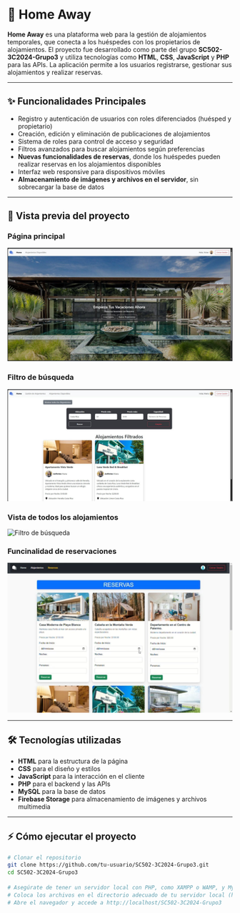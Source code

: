 # 🏡 Home Away

**Home Away** es una plataforma web para la gestión de alojamientos temporales, que conecta a los huéspedes con los propietarios de alojamientos. El proyecto fue desarrollado como parte del grupo **SC502-3C2024-Grupo3** y utiliza tecnologías como **HTML**, **CSS**, **JavaScript** y **PHP** para las APIs. La aplicación permite a los usuarios registrarse, gestionar sus alojamientos y realizar reservas.

---

## ✨ Funcionalidades Principales

- Registro y autenticación de usuarios con roles diferenciados (huésped y propietario)
- Creación, edición y eliminación de publicaciones de alojamientos
- Sistema de roles para control de acceso y seguridad
- Filtros avanzados para buscar alojamientos según preferencias
- **Nuevas funcionalidades de reservas**, donde los huéspedes pueden realizar reservas en los alojamientos disponibles
- Interfaz web responsive para dispositivos móviles
- **Almacenamiento de imágenes y archivos en el servidor**, sin sobrecargar la base de datos

---

## 📸 Vista previa del proyecto

### Página principal
![Página principal](imgsReadme/HA_Index.jpg)

### Filtro de búsqueda
![Filtro de búsqueda](imgsReadme/HA_Filtros.jpg)

### Vista de todos los alojamientos
![Filtro de búsqueda](imgsReadme/HA_Aojamientos.jpg)

### Funcinalidad de reservaciones
![Filtro de búsqueda](imgsReadme/HA_Reservas.jpg)

---

## 🛠️ Tecnologías utilizadas

- **HTML** para la estructura de la página
- **CSS** para el diseño y estilos
- **JavaScript** para la interacción en el cliente
- **PHP** para el backend y las APIs
- **MySQL** para la base de datos
- **Firebase Storage** para almacenamiento de imágenes y archivos multimedia

---

## ⚡ Cómo ejecutar el proyecto

```bash
# Clonar el repositorio
git clone https://github.com/tu-usuario/SC502-3C2024-Grupo3.git
cd SC502-3C2024-Grupo3

# Asegúrate de tener un servidor local con PHP, como XAMPP o WAMP, y MySQL configurados.
# Coloca los archivos en el directorio adecuado de tu servidor local (htdocs en XAMPP).
# Abre el navegador y accede a http://localhost/SC502-3C2024-Grupo3
